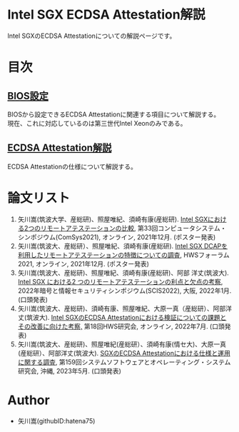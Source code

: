 # Intel SGX ECDSA Attestation解説

Intel SGXのECDSA Attestationについての解説ページです。

# 目次

## [BIOS設定](https://github.com/hatena75/ECDSA-Attestation-explain/blob/master/BIOS%E8%A8%AD%E5%AE%9A.md)
BIOSから設定できるECDSA Attestationに関連する項目について解説する。  
現在、これに対応しているのは第三世代Intel Xeonのみである。

## [ECDSA Attestation解説](https://github.com/hatena75/ECDSA-Attestation-explain/blob/master/ECDSA-Attestation.md)
ECDSA Attestationの仕様について解説する。


# 論文リスト
1.	矢川嵩(筑波大学、産総研)、照屋唯紀、須崎有康(産総研). [Intel SGXにおける2つのリモートアテステーションの比較](http://www.ipsj.or.jp/sig/os/index.php?plugin=attach&refer=ComSys2021%20%A5%DD%A5%B9%A5%BF%A1%BC%A5%BB%A5%C3%A5%B7%A5%E7%A5%F3&openfile=ComSys2021_poster_05.pdf), 第33回コンピュータシステム・シンポジウム(ComSys2021), オンライン, 2021年12月. (ポスター発表)
2.	矢川嵩(筑波大、産総研）、照屋唯紀、須崎有康(産総研). [Intel SGX DCAPを利用したリモートアテステーションの特徴についての調査](https://github.com/hatena75/ECDSA-Attestation-explain/blob/master/pdfs/2112HWS.pdf), HWSフォーラム2021, オンライン, 2021年12月. (ポスター発表)
3.	矢川嵩(筑波大、産総研)、照屋唯紀、須崎有康(産総研)、阿部 洋丈(筑波大). [Intel SGX における2 つのリモートアテステーションの利点と欠点の考察](https://github.com/hatena75/ECDSA-Attestation-explain/blob/master/pdfs/2201SCIS.pdf), 2022年暗号と情報セキュリティシンポジウム(SCIS2022), 大阪, 2022年1月. (口頭発表)
4.	矢川嵩(筑波大、産総研)、須崎有康、照屋唯紀、大原一真（産総研）、阿部洋丈(筑波大). [Intel SGXのECDSA Attestationにおける検証についての課題とその改善に向けた考察,](https://ken.ieice.org/ken/paper/20220719gCkW/) 第18回HWS研究会, オンライン, 2022年7月. (口頭発表)
5.	矢川嵩(筑波大、産総研)、照屋唯紀(産総研）、須崎有康(情セ大)、大原一真(産総研）、阿部洋丈(筑波大). [SGXのECDSA Attestationにおける仕様と運用に関する調査](https://ipsj.ixsq.nii.ac.jp/ej/?action=pages_view_main&active_action=repository_view_main_item_detail&item_id=225755&item_no=1&page_id=13&block_id=8), 第159回システムソフトウェアとオペレーティング・システム研究会, 沖縄, 2023年5月. (口頭発表)

# Author

* 矢川嵩(githubID:hatena75)